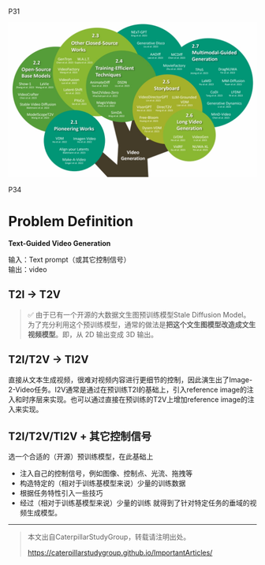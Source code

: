 P31  

![](../../assets/08-31.png)

P34  
# Problem Definition

**Text-Guided Video Generation**   

输入：Text prompt（或其它控制信号）  
输出：video   

## T2I -> T2V

> &#x2705; 由于已有一个开源的大数据文生图预训练模型Stale Diffusion Model。为了充分利用这个预训练模型，通常的做法是**把这个文生图模型改造成文生视频模型**。即，从 2D 输出变成 3D 输出。   

## T2I/T2V -> TI2V

直接从文本生成视频，很难对视频内容进行更细节的控制，因此演生出了Image-2-Video任务。I2V通常是通过在预训练T2I的基础上，引入reference image的注入和时序层来实现。也可以通过直接在预训练的T2V上增加reference image的注入来实现。

## T2I/T2V/TI2V + 其它控制信号

选一个合适的（开源）预训练模型，在此基础上
- 注入自己的控制信号，例如图像、控制点、光流、拖拽等
- 构造特定的（相对于训练基模型来说）少量的训练数据
- 根据任务特性引入一些技巧
- 经过（相对于训练基模型来说）少量的训练
就得到了针对特定任务的垂域的视频生成模型。

---------------------------------------
> 本文出自CaterpillarStudyGroup，转载请注明出处。
>
> https://caterpillarstudygroup.github.io/ImportantArticles/
